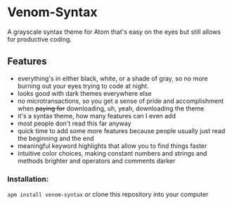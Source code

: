 # Venom-Syntax
A grayscale syntax theme for Atom that's easy on the eyes but still allows for productive coding.

## Features
* everything's in either black, white, or a shade of gray, so no more burning out your eyes trying to code at night.
* looks good with dark themes everywhere else
* no microtransactions, so you get a sense of pride and accomplishment when ~~paying for~~ downloading, uh, yeah, downloading the theme
* it's a syntax theme, how many features can I even add
* most people don't read this far anyway
* quick time to add some more features because people usually just read the beginning and the end
* meaningful keyword highlights that allow you to find things faster
* intuitive color choices, making constant numbers and strings and methods brighter and operators and comments darker

### Installation: 

`apm install venom-syntax` or clone this repository into your computer
